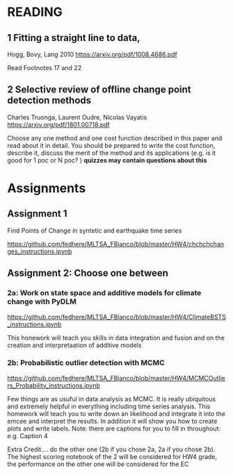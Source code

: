 
# READING
## 1 Fitting a straight line to data,
Hogg, Bovy, Lang 2010 https://arxiv.org/pdf/1008.4686.pdf

Read Footnotes 17 and 22


## 2 Selective review of offline change point detection methods
Charles Truonga, Laurent Oudre, Nicolas Vayatis
https://arxiv.org/pdf/1801.00718.pdf

Choose any one method and one cost function described in this paper  and read about it in detail. You should be prepared to write the cost function, describe it,  discuss the merit of the method and its applications (e.g. is it good for 1 poc or N poc? ) **quizzes may contain questions about this**

# Assignments
## Assignment 1

Find Points of Change in syntetic and earthquake time series

https://github.com/fedhere/MLTSA_FBianco/blob/master/HW4/chchchchanges_instructions.ipynb


## Assignment 2: Choose one between
### 2a: Work on state space and additive models for climate change  with PyDLM
https://github.com/fedhere/MLTSA_FBianco/blob/master/HW4/ClimateBSTS_instructions.ipynb

This honework will teach you skills in data integration and fusion and on the creation and interpretaation of additive models



### 2b: Probabilistic outlier detection with MCMC

https://github.com/fedhere/MLTSA_FBianco/blob/master/HW4/MCMCOutliers_Probability_instructions.ipynb

Few things are as usuful in data analysis as MCMC. It is really ubiquitous and extremely helpful in everything including time series analysis.  This homework will teach you to write down an likelihood and integrate it into the emcee and interpret the results. In addition it will show you how to create plots and write labels. 
Note: there are captions for you to fill in throughout: e.g. Caption 4


Extra Credit.... do the other one (2b if you chose 2a, 2a if you chose 2b). The highest scoring notebook of the 2 will be considered for HW4 grade, the performance on the other one will be considered for the EC





